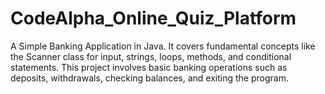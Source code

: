 # CodeAlpha_Online_Quiz_Platform
A Simple Banking Application in Java. It covers fundamental concepts like the Scanner class for input, strings, loops, methods, and conditional statements. This project involves basic banking operations such as deposits, withdrawals, checking balances, and exiting the program.
